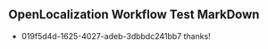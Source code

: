 ## OpenLocalization Workflow Test MarkDown
* 019f5d4d-1625-4027-adeb-3dbbdc241bb7 thanks!

<!--HONumber=Nov16_HO2-->


